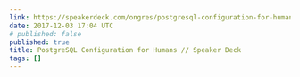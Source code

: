 ```yaml
---
link: https://speakerdeck.com/ongres/postgresql-configuration-for-humans
date: 2017-12-03 17:04 UTC
# published: false
published: true
title: PostgreSQL Configuration for Humans // Speaker Deck
tags: []
---
```



